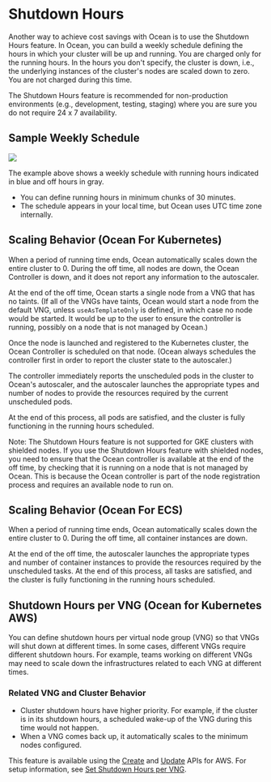 # Shutdown Hours

Another way to achieve cost savings with Ocean is to use the Shutdown Hours feature. In Ocean, you can build a weekly schedule defining the hours in which your cluster will be up and running. You are charged only for the running hours. In the hours you don't specify, the cluster is down, i.e., the underlying instances of the cluster's nodes are scaled down to zero. You are not charged during this time.

The Shutdown Hours feature is recommended for non-production environments (e.g., development, testing, staging) where you are sure you do not require 24 x 7 availability.

## Sample Weekly Schedule

<img src="/ocean/_media/features-running-hours-00.png" />

The example above shows a weekly schedule with running hours indicated in blue and off hours in gray.

- You can define running hours in minimum chunks of 30 minutes.
- The schedule appears in your local time, but Ocean uses UTC time zone internally.

## Scaling Behavior (Ocean For Kubernetes)

When a period of running time ends, Ocean automatically scales down the entire cluster to 0. During the off time, all nodes are down, the Ocean Controller is down, and it does not report any information to the autoscaler.

At the end of the off time, Ocean starts a single node from a VNG that has no taints. (If all of the VNGs have taints, Ocean would start a node from the default VNG, unless `useAsTemplateOnly` is defined, in which case no node would be started. It would be up to the user to ensure the controller is running, possibly on a node that is not managed by Ocean.)

Once the node is launched and registered to the Kubernetes cluster, the Ocean Controller is scheduled on that node. (Ocean always schedules the controller first in order to report the cluster state to the autoscaler.)

The controller immediately reports the unscheduled pods in the cluster to Ocean's autoscaler, and the autoscaler launches the appropriate types and number of nodes to provide the resources required by the current unscheduled pods.

At the end of this process, all pods are satisfied, and the cluster is fully functioning in the running hours scheduled.

Note: The Shutdown Hours feature is not supported for GKE clusters with shielded nodes. If you use the Shutdown Hours feature with shielded nodes, you need to ensure that the Ocean controller is available at the end of the off time, by checking that it is running on a node that is not managed by Ocean. This is because the Ocean controller is part of the node registration process and requires an available node to run on.

## Scaling Behavior (Ocean For ECS)

When a period of running time ends, Ocean automatically scales down the entire cluster to 0. During the off time, all container instances are down.

At the end of the off time, the autoscaler launches the appropriate types and number of container instances to provide the resources required by the unscheduled tasks. At the end of this process, all tasks are satisfied, and the cluster is fully functioning in the running hours scheduled.

## Shutdown Hours per VNG (Ocean for Kubernetes AWS)

You can define shutdown hours per virtual node group (VNG) so that VNGs will shut down at different times. In some cases, different VNGs require different shutdown hours. For example, teams working on different VNGs may need to scale down the infrastructures related to each VNG at different times.

### Related VNG and Cluster Behavior

- Cluster shutdown hours have higher priority. For example, if the cluster is in its shutdown hours, a scheduled wake-up of the VNG during this time would not happen.
- When a VNG comes back up, it automatically scales to the minimum nodes configured.

This feature is available using the [Create](https://docs.spot.io/api/#operation/OceanAWSLaunchSpecCreate) and [Update](https://docs.spot.io/api/#operation/OceanAWSLaunchSpecUpdate) APIs for AWS. For setup information, see [Set Shutdown Hours per VNG](ocean/tutorials/set-running-hours?id=set-shutdown-hours-per-vng).
